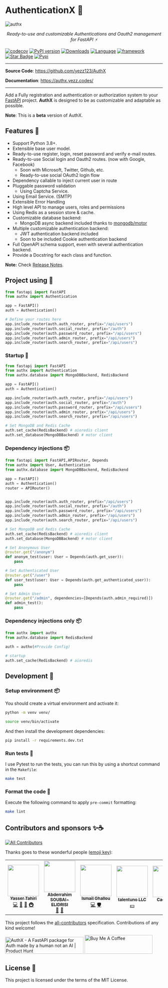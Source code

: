 # AuthenticationX 💫

![authx](https://user-images.githubusercontent.com/52716203/136962014-280d82b0-0640-4ee5-9a11-b451b338f6d8.png)

<p align="center">
    <em>Ready-to-use and customizable Authentications and Oauth2 management for FastAPI ⚡</em>
</p>

[![codecov](https://codecov.io/gh/yezz123/AuthX/branch/main/graph/badge.svg?token=3j5znCNzDp)](https://codecov.io/gh/yezz123/AuthX)
[![PyPI version](https://badge.fury.io/py/authx.svg)](https://badge.fury.io/py/authx)
[![Downloads](https://pepy.tech/badge/authx)](https://pepy.tech/project/authx)
[![Language](https://img.shields.io/badge/Language-Python-green?style)](https://github.com/yezz123)
[![framework](https://img.shields.io/badge/Framework-FastAPI-blue?style)](https://fastapi.tiangolo.com/)
[![Star Badge](https://img.shields.io/static/v1?label=%F0%9F%8C%9F&message=If%20Useful&style=style=flatcolor=BC4E99)](https://github.com/yezz123/AuthX)
[![Pypi](https://img.shields.io/pypi/pyversions/AuthX.svg?color=%2334D058)](https://pypi.org/project/AuthX)

---

**Source Code**: <https://github.com/yezz123/AuthX>

**Documentation**: <https://authx.yezz.codes/>

---

Add a Fully registration and authentication or authorization system to your [FastAPI](https://fastapi.tiangolo.com/) project. **AuthX** is designed to be as customizable and adaptable as possible.

__Note__: This is a **beta** version of AuthX.

## Features 🔧

- Support Python 3.8+.
- Extensible base user model.
- Ready-to-use register, login, reset password and verify e-mail routes.
- Ready-to-use Social login and Oauth2 routes. (now with Google, Facebook)
    - Soon with Microsoft, Twitter, Github, etc.
    - Ready-to-use social OAuth2 login flow
- Dependency callable to inject current user in route
- Pluggable password validation
    - Using Captcha Service.
- Using Email Service. (SMTP)
- Extensible Error Handling
- High level API to manage users, roles and permissions
- Using Redis as a session store & cache.
- Customizable database backend:
    - MongoDB async backend included thanks to [mongodb/motor](https://github.com/mongodb/motor)
- Multiple customizable authentication backend:
    - JWT authentication backend included
    - Soon to be included Cookie authentication backend
- Full OpenAPI schema support, even with several authentication backend.
- Provide a Docstring for each class and function.

__Note:__ Check [Release Notes](docs/release.md).

## Project using 🚀

```python
from fastapi import FastAPI
from authx import Authentication

app = FastAPI()
auth = Authentication()

# Define your routes here
app.include_router(auth.auth_router, prefix="/api/users")
app.include_router(auth.social_router, prefix="/auth")
app.include_router(auth.password_router, prefix="/api/users")
app.include_router(auth.admin_router, prefix="/api/users")
app.include_router(auth.search_router, prefix="/api/users")

```

### Startup 🏁

```python
from fastapi import FastAPI
from authx import Authentication
from authx.database import MongoDBBackend, RedisBackend

app = FastAPI()
auth = Authentication()

app.include_router(auth.auth_router, prefix="/api/users")
app.include_router(auth.social_router, prefix="/auth")
app.include_router(auth.password_router, prefix="/api/users")
app.include_router(auth.admin_router, prefix="/api/users")
app.include_router(auth.search_router, prefix="/api/users")

# Set MongoDB and Redis Cache
auth.set_cache(RedisBackend) # aioredis client
auth.set_database(MongoDBBackend) # motor client
```

### Dependency injections 📦

```python
from fastapi import FastAPI,APIRouter, Depends
from authx import User, Authentication
from authx.database import MongoDBBackend, RedisBackend

app = FastAPI()
auth = Authentication()
router = APIRouter()


app.include_router(auth.auth_router, prefix="/api/users")
app.include_router(auth.social_router, prefix="/auth")
app.include_router(auth.password_router, prefix="/api/users")
app.include_router(auth.admin_router, prefix="/api/users")
app.include_router(auth.search_router, prefix="/api/users")

# Set MongoDB and Redis Cache
auth.set_cache(RedisBackend) # aioredis client
auth.set_database(MongoDBBackend) # motor client

# Set Anonymous User
@router.get("/anonym")
def anonym_test(user: User = Depends(auth.get_user)):
    pass

# Set Authenticated User
@router.get("/user")
def user_test(user: User = Depends(auth.get_authenticated_user)):
    pass

# Set Admin User
@router.get("/admin", dependencies=[Depends(auth.admin_required)])
def admin_test():
    pass

```

### Dependency injections only 📦

```python
from authx import authx
from authx.database import RedisBackend

auth = authx(#Provide Config)

# startup
auth.set_cache(RedisBackend) # aioredis
```

## Development 🚧

### Setup environment 📦

You should create a virtual environment and activate it:

```bash
python -m venv venv/
```

```bash
source venv/bin/activate
```

And then install the development dependencies:

```bash
pip install -r requirements.dev.txt
```

### Run tests 🌝

I use Pytest to run the tests, you can run this by using a shortcut command in the `Makefile`:

```bash
make test
```

### Format the code 🍂

Execute the following command to apply `pre-commit` formatting:

```bash
make lint
```

## Contributors and sponsors ✨☕️

<!-- ALL-CONTRIBUTORS-BADGE:START - Do not remove or modify this section -->
[![All Contributors](https://img.shields.io/badge/all_contributors-6-orange.svg?style=flat-square)](#contributors-)
<!-- ALL-CONTRIBUTORS-BADGE:END -->

Thanks goes to these wonderful people ([emoji key](https://allcontributors.org/docs/en/emoji-key)):
<!-- ALL-CONTRIBUTORS-LIST:START - Do not remove or modify this section -->
<!-- prettier-ignore-start -->
<!-- markdownlint-disable -->
<table>
  <tr>
    <td align="center"><a href="http://yezz.me"><img src="https://avatars.githubusercontent.com/u/52716203?v=4?s=100" width="100px;" alt=""/><br /><sub><b>Yasser Tahiri</b></sub></a><br /><a href="https://github.com/yezz123/authx/commits?author=yezz123" title="Code">💻</a> <a href="https://github.com/yezz123/authx/commits?author=yezz123" title="Documentation">📖</a> <a href="#maintenance-yezz123" title="Maintenance">🚧</a> <a href="#infra-yezz123" title="Infrastructure (Hosting, Build-Tools, etc)">🚇</a></td>
    <td align="center"><a href="https://soubai.me"><img src="https://avatars.githubusercontent.com/u/11523791?v=4?s=100" width="100px;" alt=""/><br /><sub><b>Abderrahim SOUBAI-ELIDRISI</b></sub></a><br /><a href="https://github.com/yezz123/authx/pulls?q=is%3Apr+reviewed-by%3AAbderrahimSoubaiElidrissi" title="Reviewed Pull Requests">👀</a> <a href="https://github.com/yezz123/authx/commits?author=AbderrahimSoubaiElidrissi" title="Documentation">📖</a></td>
    <td align="center"><a href="https://smakosh.com"><img src="https://avatars.githubusercontent.com/u/20082141?v=4?s=100" width="100px;" alt=""/><br /><sub><b>Ismail Ghallou </b></sub></a><br /><a href="https://github.com/yezz123/authx/commits?author=smakosh" title="Code">💻</a> <a href="#security-smakosh" title="Security">🛡️</a></td>
    <td align="center"><a href="https://talentuno.com/en/matchmakers"><img src="https://talentuno.com/assets/img/talentuno/mm/mm-letsdoit_num1.png?s=100" width="100px;" alt=""/><br /><sub><b>talentuno LLC</b></sub></a><br /><a href="#financial-talentuno" title="Financial">💵</a></td>
    <td align="center"><a href="https://www.stryker.com/us/en/index.html"><img src="https://res.cloudinary.com/crunchbase-production/image/upload/c_lpad,h_256,w_256,f_auto,q_auto:eco,dpr_1/v1492757324/sdovorqhcnnkgybhf05h.jpg?s=100" width="100px;" alt=""/><br /><sub><b>Cactus LLC</b></sub></a><br /><a href="#financial-Cactus" title="Financial">💵</a></td>
    <td align="center"><a href="https://github.com/MojixCoder"><img src="https://avatars.githubusercontent.com/u/76670309?v=4?s=100" width="100px;" alt=""/><br /><sub><b>MojixCoder</b></sub></a><br /><a href="https://github.com/yezz123/authx/commits?author=MojixCoder" title="Code">💻</a> <a href="https://github.com/yezz123/authx/issues?q=author%3AMojixCoder" title="Bug reports">🐛</a></td>
  </tr>
</table>

<!-- markdownlint-restore -->
<!-- prettier-ignore-end -->

<!-- ALL-CONTRIBUTORS-LIST:END -->

<!-- ALL-CONTRIBUTORS-LIST:START - Do not remove or modify this section -->
<!-- prettier-ignore-start -->
<!-- markdownlint-disable -->

<!-- markdownlint-restore -->
<!-- prettier-ignore-end -->

<!-- ALL-CONTRIBUTORS-LIST:END -->

This project follows the [all-contributors](https://github.com/all-contributors/all-contributors) specification. Contributions of any kind welcome!

<a href="https://www.producthunt.com/posts/authx?utm_source=badge-featured&utm_medium=badge&utm_souce=badge-authx" target="_blank"><img src="https://api.producthunt.com/widgets/embed-image/v1/featured.svg?post_id=318189&theme=dark" alt="AuthX - A FastAPI package for Auth made by a human not an AI | Product Hunt" style="width: 250px; height: 54px;" width="250" height="54" /></a>
<a href="https://www.buymeacoffee.com/tahiri" target="_blank"><img src="https://cdn.buymeacoffee.com/buttons/v2/default-yellow.png" alt="Buy Me A Coffee" style="height: 60px !important;width: 217px !important;" ></a>

## License 📝

This project is licensed under the terms of the MIT License.
